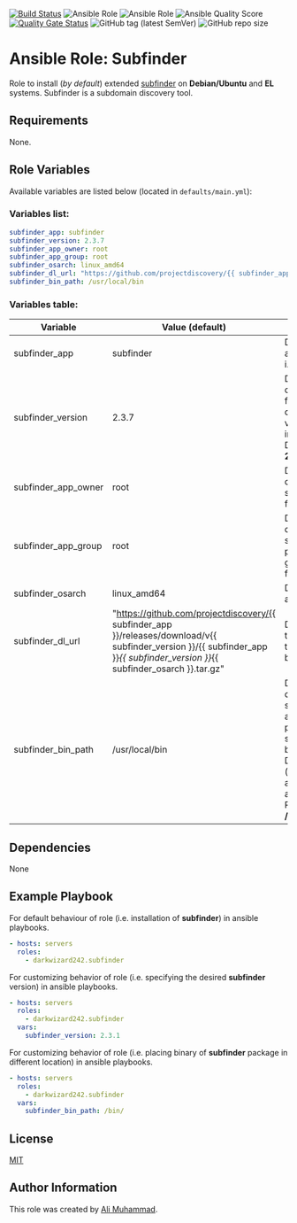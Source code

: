 [![Build Status](https://travis-ci.com/darkwizard242/ansible-role-subfinder.svg?branch=master)](https://travis-ci.com/darkwizard242/ansible-role-subfinder) ![Ansible Role](https://img.shields.io/ansible/role/47867?color=dark%20green%20) ![Ansible Role](https://img.shields.io/ansible/role/d/47867?label=role%20downloads) ![Ansible Quality Score](https://img.shields.io/ansible/quality/47867?label=ansible%20quality%20score) [![Quality Gate Status](https://sonarcloud.io/api/project_badges/measure?project=ansible-role-subfinder&metric=alert_status)](https://sonarcloud.io/dashboard?id=ansible-role-subfinder) ![GitHub tag (latest SemVer)](https://img.shields.io/github/tag/darkwizard242/ansible-role-subfinder?label=release) ![GitHub repo size](https://img.shields.io/github/repo-size/darkwizard242/ansible-role-subfinder?color=orange&style=flat-square)

# Ansible Role: Subfinder

Role to install (_by default_) extended [subfinder](https://github.com/projectdiscovery/subfinder) on **Debian/Ubuntu** and **EL** systems. Subfinder is a subdomain discovery tool.

## Requirements

None.

## Role Variables

Available variables are listed below (located in `defaults/main.yml`):

### Variables list:

```yaml
subfinder_app: subfinder
subfinder_version: 2.3.7
subfinder_app_owner: root
subfinder_app_group: root
subfinder_osarch: linux_amd64
subfinder_dl_url: "https://github.com/projectdiscovery/{{ subfinder_app }}/releases/download/v{{ subfinder_version }}/{{ subfinder_app }}_{{ subfinder_version }}_{{ subfinder_osarch }}.tar.gz"
subfinder_bin_path: /usr/local/bin
```

### Variables table:

Variable            | Value (default)                                                                                                                                                                  | Description
------------------- | -------------------------------------------------------------------------------------------------------------------------------------------------------------------------------- | -----------------------------------------------------------------------------------------------------------------------------------------------------------
subfinder_app       | subfinder                                                                                                                                                                        | Defines the app to install i.e. **subfinder**
subfinder_version   | 2.3.7                                                                                                                                                                            | Defined to dynamically fetch the desired version to install. Defaults to: **2.3.7**
subfinder_app_owner | root                                                                                                                                                                             | Defined to dynamically set the owner for the file..
subfinder_app_group | root                                                                                                                                                                             | Defined to dynamically set the primary group for the file.
subfinder_osarch    | linux_amd64                                                                                                                                                                      | Defines os architecture.
subfinder_dl_url    | "<https://github.com/projectdiscovery/{{> subfinder_app }}/releases/download/v{{ subfinder_version }}/{{ subfinder_app }}_{{ subfinder_version }}_{{ subfinder_osarch }}.tar.gz" | Defines URL to download the subfinder binary from.
subfinder_bin_path  | /usr/local/bin                                                                                                                                                                   | Defined to dynamically set the appropriate path to store subfinder binary into. Defaults to (as generally available on any user's PATH): **/usr/local/bin**

## Dependencies

None

## Example Playbook

For default behaviour of role (i.e. installation of **subfinder**) in ansible playbooks.

```yaml
- hosts: servers
  roles:
    - darkwizard242.subfinder
```

For customizing behavior of role (i.e. specifying the desired **subfinder** version) in ansible playbooks.

```yaml
- hosts: servers
  roles:
    - darkwizard242.subfinder
  vars:
    subfinder_version: 2.3.1
```

For customizing behavior of role (i.e. placing binary of **subfinder** package in different location) in ansible playbooks.

```yaml
- hosts: servers
  roles:
    - darkwizard242.subfinder
  vars:
    subfinder_bin_path: /bin/
```

## License

[MIT](https://github.com/darkwizard242/ansible-role-subfinder/blob/master/LICENSE)

## Author Information

This role was created by [Ali Muhammad](https://www.linkedin.com/in/ali-muhammad-759791130/).

